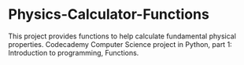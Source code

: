 # Physics-Calculator-Functions
This project provides functions to help calculate fundamental physical properties.
Codecademy Computer Science project in Python, part 1: Introduction to programming, Functions.
